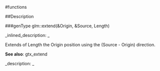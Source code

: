 #functions


<!--
_visible: True_
_advanced: False_
-->

##Description





<!----------------------------------------------------------------------------->

###genType glm::extend(&Origin, &Source, Length)

<!--
_syntax: glm::extend(&Origin, &Source, Length)_
_name: glm::extend_
_returns: genType_
_returns_description: _
_parameters: const genType &Origin, const genType &Source, const typename genType::value_type Length_
_version_started: 0.10.0_
_version_deprecated: _
_summary: _
_constant: False_
_static: False_
_visible: True_
_advanced: False_
-->

_inlined_description: _

Extends of Length the Origin position using the (Source - Origin) direction.

**See also**: gtx_extend





_description: _







<!----------------------------------------------------------------------------->

